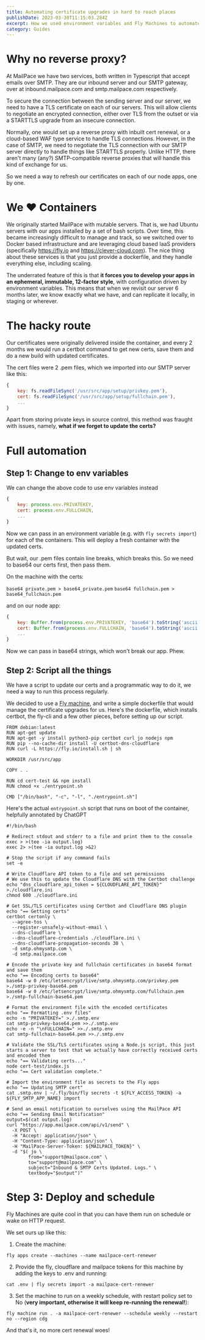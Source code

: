 ```yaml
---
title: Automating certificate upgrades in hard to reach places
publishDate: 2023-03-30T11:15:03.284Z
excerpt: How we used environment variables and Fly Machines to automate our TLS certificate renewal for our SMTP servers
category: Guides
---
```


# Why no reverse proxy?

At MailPace we have two services, both written in Typescript that accept emails over SMTP. They are our inbound server and our SMTP gateway, over at inbound.mailpace.com and smtp.mailpace.com respectively.

To secure the connection between the sending server and our server, we need to have a TLS certificate on each of our servers. This will allow clients to negotiate an encrypted connection, either over TLS from the outset or via a STARTTLS upgrade from an insecure connection.

Normally, one would set up a reverse proxy with inbuilt cert renewal, or a cloud-based WAF type service to handle TLS connections. However, in the case of SMTP, we need to negotiate the TLS connection with our SMTP server directly to handle things like STARTTLS properly. Unlike HTTP, there aren't many (any?) SMTP-compatible reverse proxies that will handle this kind of exchange for us.

So we need a way to refresh our certificates on each of our node apps, one by one.

# We ❤️ Containers

We originally started MailPace with mutable servers. That is, we had Ubuntu servers with our apps installed by a set of bash scripts. Over time, this became increasingly difficult to manage and track, so we switched over to Docker based infrastructure and are leveraging cloud based IaaS providers (specifically https://fly.io and https://clever-cloud.com). The nice thing about these services is that you just provide a dockerfile, and they handle everything else, including scaling.

The underrated feature of this is that **it forces you to develop your apps in an ephemeral, immutable, 12-factor style**, with configuration driven by environment variables. This means that when we revisit our server 6 months later, we know exactly what we have, and can replicate it locally, in staging or wherever.

# The hacky route

Our certificates were originally delivered inside the container, and every 2 months we would run a certbot command to get new certs, save them and do a new build with updated certificates.

The cert files were 2 .pem files, which we imported into our SMTP server like this:

```javascript
{
	key: fs.readFileSync('/usr/src/app/setup/privkey.pem'),
	cert: fs.readFileSync('/usr/src/app/setup/fullchain.pem'),
	...
}
```

Apart from storing private keys in source control, this method was fraught with issues, namely, **what if we forget to update the certs?**

# Full automation

## Step 1: Change to env variables

We can change the above code to use env variables instead

```javascript
{
	key: process.env.PRIVATEKEY,
	cert: process.env.FULLCHAIN,
	...
}
```

Now we can pass in an environment variable (e.g. with `fly secrets import`) for each of the containers. This will deploy a fresh container with the updated certs.

But wait, our .pem files contain line breaks, which breaks this. So we need to base64 our certs first, then pass them.

On the machine with the certs:

`base64 private.pem > base64_private.pem`
`base64 fullchain.pem > base64_fullchain.pem`

and on our node app:

```javascript
{
    key: Buffer.from(process.env.PRIVATEKEY, 'base64').toString('ascii'),
    cert: Buffer.from(process.env.FULLCHAIN, 'base64').toString('ascii'),
	...
}
```

Now we can pass in base64 strings, which won't break our app. Phew.

## Step 2: Script all the things

We have a script to update our certs and a programmatic way to do it, we need a way to run this process regularly.

We decided to use a [Fly machine](https://fly.io/blog/fly-machines/), and write a simple dockerfile that would manage the certificate upgrades for us. Here's the dockerfile, which installs certbot, the fly-cli and a few other pieces, before setting up our script.

```docker
FROM debian:latest
RUN apt-get update
RUN apt-get -y install python3-pip certbot curl jo nodejs npm
RUN pip --no-cache-dir install -U certbot-dns-cloudflare
RUN curl -L https://fly.io/install.sh | sh

WORKDIR /usr/src/app

COPY . .

RUN cd cert-test && npm install
RUN chmod +x ./entrypoint.sh

CMD ["/bin/bash", "-c", "-l", "./entrypoint.sh"]
```

Here's the actual `entrypoint.sh` script that runs on boot of the container, helpfully annotated by ChatGPT

```shell
#!/bin/bash

# Redirect stdout and stderr to a file and print them to the console
exec > >(tee -ia output.log)
exec 2> >(tee -ia output.log >&2)

# Stop the script if any command fails
set -e

# Write Cloudflare API token to a file and set permissions
# We use this to update the Cloudflare DNS with the Certbot challenge
echo "dns_cloudflare_api_token = ${CLOUDFLARE_API_TOKEN}" >./cloudflare.ini
chmod 600 ./cloudflare.ini

# Get SSL/TLS certificates using Certbot and Cloudflare DNS plugin
echo "== Getting certs"
certbot certonly \
  --agree-tos \
  --register-unsafely-without-email \
  --dns-cloudflare \
  --dns-cloudflare-credentials ./cloudflare.ini \
  --dns-cloudflare-propagation-seconds 30 \
  -d smtp.ohmysmtp.com \
  -d smtp.mailpace.com

# Encode the private key and fullchain certificates in base64 format and save them
echo "== Encoding certs to base64"
base64 -w 0 /etc/letsencrypt/live/smtp.ohmysmtp.com/privkey.pem >./smtp-privkey-base64.pem
base64 -w 0 /etc/letsencrypt/live/smtp.ohmysmtp.com/fullchain.pem >./smtp-fullchain-base64.pem

# Format the environment file with the encoded certificates
echo "== Formatting .env files"
echo -n "PRIVATEKEY=" >./.smtp.env
cat smtp-privkey-base64.pem >>./.smtp.env
echo -e -n "\nFULLCHAIN=" >>./.smtp.env
cat smtp-fullchain-base64.pem >>./.smtp.env

# Validate the SSL/TLS certificates using a Node.js script, this just starts a server to test that we actually have correctly received certs and encoded them
echo "== Validating certs..."
node cert-test/index.js
echo "== Cert validation complete."

# Import the environment file as secrets to the Fly apps
echo "== Updating SMTP cert"
cat .smtp.env | ~/.fly/bin/fly secrets -t ${FLY_ACCESS_TOKEN} -a ${FLY_SMTP_APP_NAME} import

# Send an email notification to ourselves using the MailPace API
echo "== Sending Email Notification"
output=$(cat output.log)
curl "https://app.mailpace.com/api/v1/send" \
  -X POST \
  -H "Accept: application/json" \
  -H "Content-Type: application/json" \
  -H "MailPace-Server-Token: ${MAILPACE_TOKEN}" \
  -d "$( jo \
        from="support@mailpace.com" \
        to="support@mailpace.com" \
        subject="Inbound & SMTP Certs Updated. Logs." \
        textbody="$output")"
```

# Step 3: Deploy and schedule

Fly Machines are quite cool in that you can have them run on schedule or wake on HTTP request.

We set ours up like this:

1. Create the machine:

`fly apps create --machines --name mailpace-cert-renewer`

2. Provide the fly, cloudflare and mailpace tokens for this machine by adding the keys to .env and running:

`cat .env | fly secrets import -a mailpace-cert-renewer`

3. Set the machine to run on a weekly schedule, with restart policy set to No (**very important, otherwise it will keep re-running the renewal!**):

`fly machine run . -a mailpace-cert-renewer --schedule weekly --restart no --region cdg`

And that's it, no more cert renewal woes!
